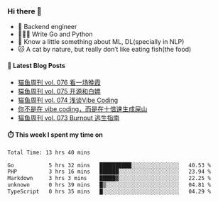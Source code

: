 ### Hi there 👋

- 🔧 Backend engineer
- 👨🏻‍💻 Write Go and Python
- 🔭 Know a little something about ML, DL(specially in NLP)
- 🐱 A cat by nature, but really don’t like eating fish(the food)

#### 📖 Latest Blog Posts
<!-- BLOG-POST-LIST:START -->
- [猫鱼周刊 vol. 076 看一场晚霞](https://ameow.xyz/archives/weekly-076)
- [猫鱼周刊 vol. 075 开源和白嫖](https://ameow.xyz/archives/weekly-075)
- [猫鱼周刊 vol. 074 浅谈Vibe Coding](https://ameow.xyz/archives/weekly-074)
- [你不是在 vibe coding，而是在十倍速生成屎山](https://ameow.xyz/archives/vibe-coding-or-shit-generating)
- [猫鱼周刊 vol. 073 Burnout 逃生指南](https://ameow.xyz/archives/weekly-073)
<!-- BLOG-POST-LIST:END -->

#### ⏱️ This week I spent my time on
<!--START_SECTION:waka-->

```txt
Total Time: 13 hrs 40 mins

Go           5 hrs 32 mins   ██████████░░░░░░░░░░░░░░░   40.53 %
PHP          3 hrs 16 mins   ██████░░░░░░░░░░░░░░░░░░░   23.94 %
Markdown     3 hrs 3 mins    █████▓░░░░░░░░░░░░░░░░░░░   22.25 %
unknown      0 hrs 39 mins   █▒░░░░░░░░░░░░░░░░░░░░░░░   04.81 %
TypeScript   0 hrs 35 mins   █░░░░░░░░░░░░░░░░░░░░░░░░   04.29 %
```

<!--END_SECTION:waka-->

<!--
**LeslieLeung/LeslieLeung** is a ✨ _special_ ✨ repository because its `README.md` (this file) appears on your GitHub profile.

Here are some ideas to get you started:

- 🔭 I’m currently working on ...
- 🌱 I’m currently learning ...
- 👯 I’m looking to collaborate on ...
- 🤔 I’m looking for help with ...
- 💬 Ask me about ...
- 📫 How to reach me: ...
- 😄 Pronouns: ...
- ⚡ Fun fact: ...
-->
